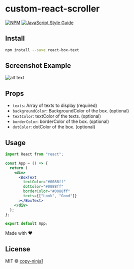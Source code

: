 # custom-react-scroller

[![NPM](https://img.shields.io/npm/v/custom-react-scroller.svg)](https://www.npmjs.com/package/react-box-text) [![JavaScript Style Guide](https://img.shields.io/badge/code_style-standard-brightgreen.svg)](https://standardjs.com)

## Install

```bash
npm install --save react-box-text
```

## Screenshot Example

![alt text](https://github.com/copy-ninja1/custom-react-scroller/blob/main/image/react-box-text.png?raw=true)

## Props

- `texts`: Array of texts to display (required)
- `backgroundColor`: BackgroundColor of the box. (optional)
- `textColor`: textColor of the texts. (optional)
- `borderColor`: borderColor of the box. (optional)
- `dotColor`: dotColor of the box. (optional)

## Usage

```jsx
import React from "react";

const App = () => {
  return (
    <div>
      <BoxText
        textColor="#0088ff"
        dotColor="#0088ff"
        borderColor="#0088ff"
        texts={["Look", "Good"]}
      ></BoxText>
    </div>
  );
};

export default App;
```

Made with :heart:

## License

MIT © [copy-ninja1](https://github.com/copy-ninja1)
